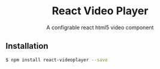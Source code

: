 <h1 align="center">React Video Player</h1>

<p align="center">
  A configrable react html5 video component
</p>


## Installation

```bash
$ npm install react-videoplayer --save
```


